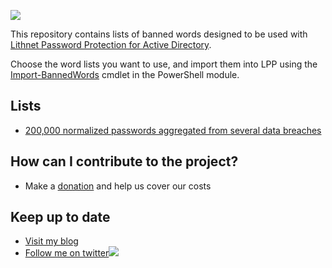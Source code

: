 ![](https://lithnet.github.io/images/lppad.png)

This repository contains lists of banned words designed to be used with [Lithnet Password Protection for Active Directory](https://github.com/lithnet/ad-password-protection).

Choose the word lists you want to use, and import them into LPP using the [Import-BannedWords](https://github.com/lithnet/ad-password-protection/wiki/Import%E2%80%90BannedWords) cmdlet in the PowerShell module.

## Lists
* [200,000 normalized passwords aggregated from several data breaches](https://raw.githubusercontent.com/lithnet/ad-password-protection-lists/master/banned-words/top-200000.txt)

## How can I contribute to the project?
* Make a [donation](https://lithnet.io/donate) and help us cover our costs

## Keep up to date
* [Visit my blog](http://blog.lithnet.io)
* [Follow me on twitter](https://twitter.com/RyanLNewington)![](http://twitter.com/favicon.ico)
